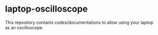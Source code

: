 # laptop-oscilloscope
This repository contains codes/documentations to allow using your laptop as an oscilloscope.
